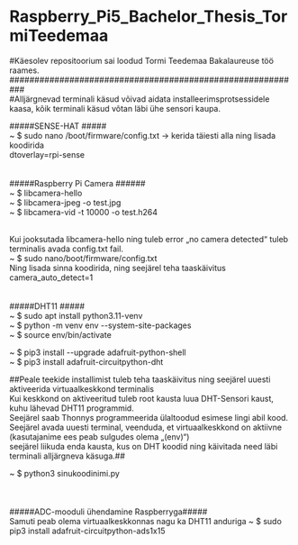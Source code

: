# Raspberry_Pi5_Bachelor_Thesis_TormiTeedemaa
#Käesolev repositoorium sai loodud Tormi Teedemaa Bakalaureuse töö raames.<br />
########################################################### <br />
#Alljärgnevad terminali käsud võivad aidata installeerimsprotsessidele kaasa, kõik terminali käsud võtan läbi ühe sensori kaupa.<br />

#####SENSE-HAT ##### <br />
~ $ sudo nano /boot/firmware/config.txt -> kerida täiesti alla ning lisada koodirida <br />
dtoverlay=rpi-sense <br />
<br />
<br />
#####Raspberry Pi Camera ###### <br />
~ $ libcamera-hello <br />
~ $ libcamera-jpeg -o test.jpg <br />
~ $ libcamera-vid -t 10000 -o test.h264 <br /><br />

Kui jooksutada libcamera-hello ning tuleb error „no camera detected“ tuleb terminalis avada config.txt fail.<br />
~ $ sudo nano/boot/firmware/config.txt <br />
Ning lisada sinna koodirida, ning seejärel teha taaskäivitus <br />
camera_auto_detect=1 <br />
<br />
<br />
#####DHT11 ##### <br />
~ $ sudo apt install python3.11-venv <br />
~ $ python -m venv env --system-site-packages <br />
~ $ source env/bin/activate <br />

~ $ pip3 install --upgrade adafruit-python-shell <br />
~ $ pip3 install adafruit-circuitpython-dht <br />

##Peale teekide installimist tuleb teha taaskäivitus ning seejärel uuesti aktiveerida virtuaalkeskkond terminalis <br />
Kui keskkond on aktiveeritud tuleb root kausta luua DHT-Sensori kaust, kuhu lähevad DHT11 programmid.  <br />
Seejärel saab Thonnys programmeerida ülaltoodud esimese lingi abil kood. <br />
Seejärel avada uuesti terminal, veenduda, et virtuaalkeskkond on aktiivne (kasutajanime ees peab sulgudes olema „(env)“)  <br />
seejärel liikuda enda kausta, kus on DHT koodid ning käivitada need läbi terminali alljärgneva käsuga.## <br />

~ $ python3 sinukoodinimi.py <br /><br /><br /><br />
#####ADC-mooduli ühendamine Raspberryga#####<br />
Samuti peab olema virtuaalkeskkonnas nagu ka DHT11 anduriga
~ $ sudo pip3 install adafruit-circuitpython-ads1x15<br />








